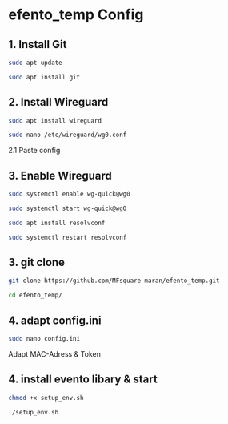 # efento_temp Config

## 1. Install Git
```bash
sudo apt update
```
```bash
sudo apt install git
```

## 2. Install Wireguard

```bash
sudo apt install wireguard
```
```bash
sudo nano /etc/wireguard/wg0.conf
```
2.1 Paste config

## 3. Enable Wireguard
```bash
sudo systemctl enable wg-quick@wg0 
```

```bash
sudo systemctl start wg-quick@wg0 
```
```bash
sudo apt install resolvconf
```
```bash
sudo systemctl restart resolvconf
```
## 3. git clone

```bash
git clone https://github.com/MFsquare-maran/efento_temp.git
```

```bash
cd efento_temp/
```
## 4. adapt config.ini

```bash
sudo nano config.ini
```
Adapt MAC-Adress & Token


## 4. install evento libary  & start

```bash
chmod +x setup_env.sh
```
```bash
./setup_env.sh
```

